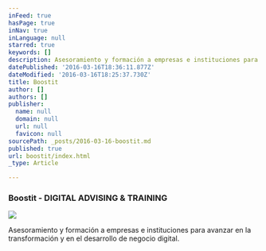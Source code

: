 ```yaml
---
inFeed: true
hasPage: true
inNav: true
inLanguage: null
starred: true
keywords: []
description: Asesoramiento y formación a empresas e instituciones para avanzar en la transformación y en el desarrollo de negocio digital.
datePublished: '2016-03-16T18:36:11.877Z'
dateModified: '2016-03-16T18:25:37.730Z'
title: Boostit
author: []
authors: []
publisher:
  name: null
  domain: null
  url: null
  favicon: null
sourcePath: _posts/2016-03-16-boostit.md
published: true
url: boostit/index.html
_type: Article

---
```

### Boostit - DIGITAL ADVISING & TRAINING
![](https://the-grid-user-content.s3-us-west-2.amazonaws.com/cb4083b5-7531-4fe9-8a44-21551e206cd3.jpg)

Asesoramiento y formación a empresas e instituciones para avanzar en la transformación y en el desarrollo de negocio digital.